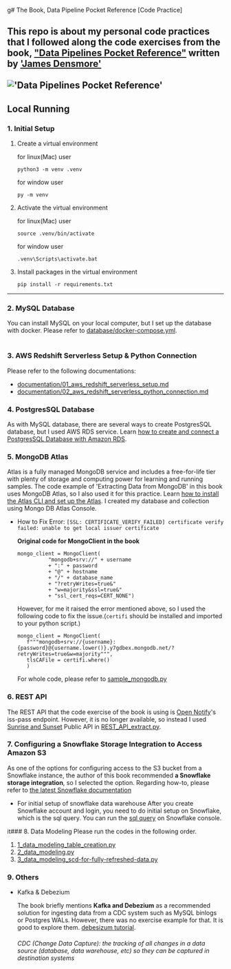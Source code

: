 g# The Book, Data Pipeline Pocket Reference [Code Practice]

This repo is about my personal code practices that I followed along the code exercises from the book, ["Data Pipelines Pocket Reference"](https://www.oreilly.com/library/view/data-pipelines-pocket/9781492087823/) written by ['James Densmore'](https://www.linkedin.com/in/jamesdensmore/)
<br>
<br>
!['Data Pipelines Pocket Reference'](https://learning.oreilly.com/library/cover/9781492087823/250w/)
-----


## Local Running
### 1. Initial Setup
1) Create a virtual environment

   for linux(Mac) user
   ```
   python3 -m venv .venv
   ```
   
   for window user
   ```
   py -m venv
   
   ```
   
2) Activate the virtual environment

   for linux(Mac) user
   ```
   source .venv/bin/activate
   ```
   
   for window user
   ```
   .venv\Scripts\activate.bat
   
   ```
   
3) Install packages in the virtual environment
   
   ```
   pip install -r requirements.txt
   ```

-----

### 2. MySQL Database
You can install MySQL on your local computer, but I set up the database with docker.
Please refer to [database/docker-compose.yml](database/docker-compose.yml).
<br>
<br>
### 3. AWS Redshift Serverless Setup & Python Connection
Please refer to the following documentations:
- [documentation/01_aws_redshift_serverless_setup.md](documentation/01_aws_redshift_serverless_setup.md)
- [documentation/02_aws_redshift_serverless_python_connection.md](documentation/02_aws_redshift_serverless_python_connection.md)


### 4. PostgresSQL Database
As with MySQL database, there are several ways to create PostgresSQL database, but I used AWS RDS service. Learn [how to create and connect a PostgresSQL Database with Amazon RDS](https://aws.amazon.com/getting-started/hands-on/create-connect-postgresql-db/).


### 5. MongoDB Atlas
Atlas is a fully managed MongoDB service and includes a free-for-life tier with plenty of storage and computing power for learning and running samples. The code example of 'Extracting Data from MongoDB' in this book uses MongoDB Atlas, so I also used it for this practice.
Learn [how to install the Atlas CLI and set up the Atlas](https://www.mongodb.com/docs/atlas/cli/stable/). I created my database and collection using Mongo DB Atlas Console. 

   - How to Fix Error: `[SSL: CERTIFICATE_VERIFY_FAILED] certificate verify failed: unable to get local issuer certificate`

      **Original code for MongoClient in the book**
      ```
      mongo_client = MongoClient(
                "mongodb+srv://" + username
                + ":" + password
                + "@" + hostname
                + "/" + database_name
                + "?retryWrites=true&"
                + "w=majority&ssl=true&"
                + "ssl_cert_reqs=CERT_NONE")
      ```

      However, for me it raised the error mentioned above, so I used the following code to fix the issue.(`certifi` should be installed and imported to your python script.)

      ```
      mongo_client = MongoClient(
         f"""mongodb+srv://{username}:{password}@{username.lower()}.y7gdbex.mongodb.net/?retryWrites=true&w=majority""",
         tlsCAFile = certifi.where()
         )
      ```
      For whole code, please refer to [sample_mongodb.py](sample_mongodb.py)
### 6. REST API
The REST API that the code exercise of the book is using is [Open Notify](http://open-notify.org/)'s iss-pass endpoint. However, it is no longer available, so instead I used [Sunrise and Sunset](https://documenter.getpostman.com/view/8854915/Szf7znEe#bb7236b2-536e-4bdc-bfa2-fbe2fe1941eb) Public API in [REST_API_extract.py](REST_API_extract.py).

### 7. Configuring a Snowflake Storage Integration to Access Amazon S3
As one of the options for configuring access to the S3 bucket from a Snowflake instance, the author of this book recommended **a Snowflake storage integration**, so I selected the option. Regarding how-to, please refer to [the latest Snowflake documentation](https://docs.snowflake.com/en/user-guide/data-load-s3-config-storage-integration)

- For initial setup of snowflake data warehouse
   After you create Snowflake account and login, you need to do initial setup on Snowflake, which is the sql query.
   You can run the [sql query](database/snowflake_setup_sql.txt) on Snowflake console. 

it### 8. Data Modeling
Please run the codes in the following order.
   1. [1_data_modeling_table_creation.py](1_data_modeling_table_creation.py)
   2. [2_data_modeling.py](2_data_modeling.py)
   3. [3_data_modeling_scd-for-fully-refreshed-data.py](3_data_modeling_scd-for-fully-refreshed-data.pygit)
   
### 9. Others
- Kafka & Debezium

   The book briefly mentions **Kafka and Debezium** as a recommended solution for ingesting data from a CDC system such as MySQL binlogs or Postgres WALs. However, there was no exercise example for that. It is good to explore them. [debesizum tutorial](https://debezium.io/documentation/reference/1.2/tutorial.html).

   ###### CDC (Change Data Capture): the tracking of all changes in a data source (database, data warehouse, etc) so they can be captured in destination systems


